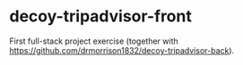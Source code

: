 # decoy-tripadvisor-front

First full-stack project exercise (together with https://github.com/drmorrison1832/decoy-tripadvisor-back).
